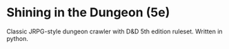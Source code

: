 # Shining in the Dungeon (5e)
Classic JRPG-style dungeon crawler with D&D 5th edition ruleset. Written in python.
